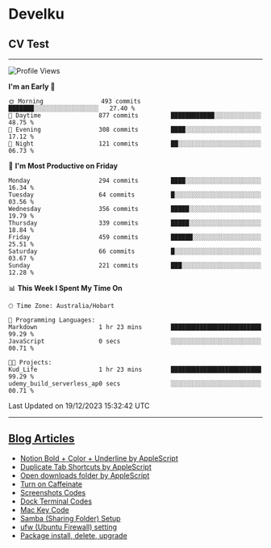 <h1> Develku </h1>

<h2>CV Test</h2>

---

<!--START_SECTION:waka-->
![Profile Views](http://img.shields.io/badge/Profile%20Views-0-blue)

**I'm an Early 🐤** 

```text
🌞 Morning                493 commits         ███████░░░░░░░░░░░░░░░░░░   27.40 % 
🌆 Daytime                877 commits         ████████████░░░░░░░░░░░░░   48.75 % 
🌃 Evening                308 commits         ████░░░░░░░░░░░░░░░░░░░░░   17.12 % 
🌙 Night                  121 commits         ██░░░░░░░░░░░░░░░░░░░░░░░   06.73 % 
```
📅 **I'm Most Productive on Friday** 

```text
Monday                   294 commits         ████░░░░░░░░░░░░░░░░░░░░░   16.34 % 
Tuesday                  64 commits          █░░░░░░░░░░░░░░░░░░░░░░░░   03.56 % 
Wednesday                356 commits         █████░░░░░░░░░░░░░░░░░░░░   19.79 % 
Thursday                 339 commits         █████░░░░░░░░░░░░░░░░░░░░   18.84 % 
Friday                   459 commits         ██████░░░░░░░░░░░░░░░░░░░   25.51 % 
Saturday                 66 commits          █░░░░░░░░░░░░░░░░░░░░░░░░   03.67 % 
Sunday                   221 commits         ███░░░░░░░░░░░░░░░░░░░░░░   12.28 % 
```


📊 **This Week I Spent My Time On** 

```text
🕑︎ Time Zone: Australia/Hobart

💬 Programming Languages: 
Markdown                 1 hr 23 mins        █████████████████████████   99.29 % 
JavaScript               0 secs              ░░░░░░░░░░░░░░░░░░░░░░░░░   00.71 % 

🐱‍💻 Projects: 
Kud_Life                 1 hr 23 mins        █████████████████████████   99.29 % 
udemy_build_serverless_ap0 secs              ░░░░░░░░░░░░░░░░░░░░░░░░░   00.71 % 
```


 Last Updated on 19/12/2023 15:32:42 UTC
<!--END_SECTION:waka-->

---

## [Blog Articles](https://my-digital-garden-green-seven.vercel.app/)

<!--START_SECTION:blog-->
- [Notion Bold + Color + Underline by AppleScript](https://my-digital-garden-green-seven.vercel.app/3-resource/mac-tips/notion-bold-color-underline-by-apple-script/)
- [Duplicate Tab Shortcuts by AppleScript](https://my-digital-garden-green-seven.vercel.app/3-resource/mac-tips/duplicate-tab-shortcuts-by-apple-script/)
- [Open downloads folder by AppleScript](https://my-digital-garden-green-seven.vercel.app/3-resource/mac-tips/open-downloads-folder-by-apple-script/)
- [Turn on Caffeinate](https://my-digital-garden-green-seven.vercel.app/3-resource/mac-tips/turn-on-caffeinate/)
- [Screenshots Codes](https://my-digital-garden-green-seven.vercel.app/3-resource/mac-tips/screenshots-codes/)
- [Dock Terminal Codes](https://my-digital-garden-green-seven.vercel.app/3-resource/mac-tips/dock-terminal-codes/)
- [Mac Key Code](https://my-digital-garden-green-seven.vercel.app/3-resource/mac-tips/mac-key-code/)
- [Samba (Sharing Folder) Setup](https://my-digital-garden-green-seven.vercel.app/3-resource/ubuntu-linux/samba-sharing-folder-setup/)
- [ufw (Ubuntu Firewall) setting](https://my-digital-garden-green-seven.vercel.app/3-resource/ubuntu-linux/ufw-ubuntu-firewall-setting/)
- [Package install, delete, upgrade](https://my-digital-garden-green-seven.vercel.app/apt/package-install-delete-upgrade/)
<!--END_SECTION:blog-->
